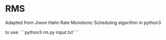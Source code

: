 # RMS
Adapted from Jiwon Hahn
Rate Monotonic Scheduling algorithm in python3

to use:
```python3 rm.py input.txt````
